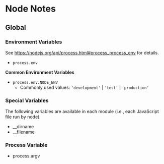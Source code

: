 # Node Notes


## Global

### Environment Variables

See https://nodejs.org/api/process.html#process_process_env for details.

* `process.env`

**Common Environment Variables**

* `process.env.NODE_ENV`
  + Commonly used values: `'development'` | `'test'` | `'production'`

### Special Variables

The following variables are available in each module (i.e., each JavaScript
file run by node).

* __dirname
* __filename

### Process Variable

* process.argv
